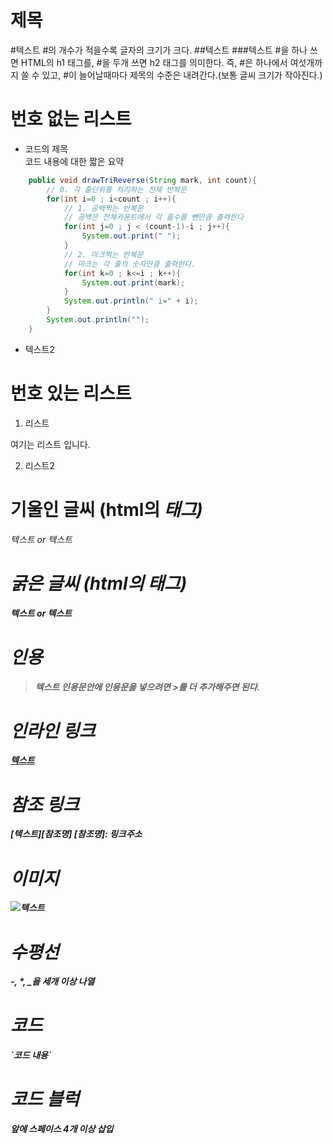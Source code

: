 # 제목
#텍스트   #의 개수가 적을수록 글자의 크기가 크다.
##텍스트
###텍스트
#을 하나 쓰면 HTML의 h1 태그를, #을 두개 쓰면 h2 태그를 의미한다. 즉, #은 하나에서 여섯개까지 쓸 수 있고, #이 늘어날때마다 제목의 수준은 내려간다.(보통 글씨 크기가 작아진다.)

# 번호 없는 리스트
- 코드의 제목<br/>코드 내용에 대한 짧은 요약
```java
	public void drawTriReverse(String mark, int count){
		// 0. 각 줄단위를 처리하는 전체 반복문
		for(int i=0 ; i<count ; i++){
			// 1. 공백찍는 반복문
			// 공백은 전체카운트에서 각 줄수를 뺀만큼 출력한다
			for(int j=0 ; j < (count-1)-i ; j++){ 
				System.out.print(" ");
			}
			// 2. 마크찍는 반복문
			// 마크는 각 줄의 숫자만큼 출력한다.
			for(int k=0 ; k<=i ; k++){ 
				System.out.print(mark);
			}
			System.out.println(" i=" + i);
		}
		System.out.println("");
	}
```
- 텍스트2

# 번호 있는 리스트
1. 리스트

여기는 리스트 입니다.

2. 리스트2

# 기울인 글씨 (html의 <em>태그)
*텍스트* or _텍스트_

# 굵은 글씨 (html의 <strong>태그)
**텍스트** or __텍스트__

# 인용
> 텍스트
인용문안에 인용문을 넣으려면 >를 더 추가해주면 된다.

# 인라인 링크
[텍스트](링크주소)

# 참조 링크
[텍스트][참조명]
[참조명]: 링크주소

# 이미지
![텍스트](이미지링크)

# 수평선
-, *, _을 세개 이상 나열

# 코드
\`코드 내용\`

# 코드 블럭
앞에 스페이스 4개 이상 삽입